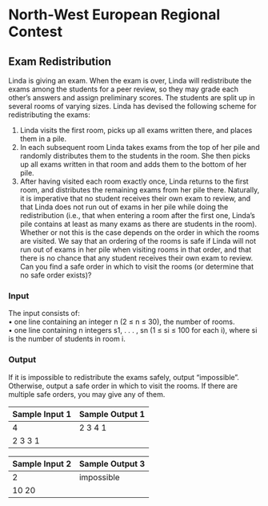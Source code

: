 # North-West European Regional Contest

## Exam Redistribution

Linda is giving an exam. When the exam is over, Linda
will redistribute the exams among the students for a peer
review, so they may grade each other’s answers and assign
preliminary scores.
The students are split up in several rooms of varying sizes.
Linda has devised the following scheme for redistributing
the exams:<br>
1. Linda visits the first room, picks up all exams written
there, and places them in a pile.
2. In each subsequent room Linda takes exams from the
top of her pile and randomly distributes them to the
students in the room. She then picks up all exams
written in that room and adds them to the bottom of
her pile.
3. After having visited each room exactly once, Linda
returns to the first room, and distributes the remaining
exams from her pile there.
Naturally, it is imperative that no student receives their own exam to review, and that Linda
does not run out of exams in her pile while doing the redistribution (i.e., that when entering a
room after the first one, Linda’s pile contains at least as many exams as there are students in
the room). Whether or not this is the case depends on the order in which the rooms are visited.
We say that an ordering of the rooms is safe if Linda will not run out of exams in her pile when
visiting rooms in that order, and that there is no chance that any student receives their own exam
to review.
Can you find a safe order in which to visit the rooms (or determine that no safe order exists)?<br>
### Input
The input consists of:<br>
• one line containing an integer n (2 ≤ n ≤ 30), the number of rooms.<br>
• one line containing n integers s1, . . . , sn (1 ≤ si ≤ 100 for each i), where si
is the number
of students in room i.<br>
### Output
If it is impossible to redistribute the exams safely, output “impossible”. Otherwise, output a
safe order in which to visit the rooms. If there are multiple safe orders, you may give any of them.<br>

| Sample Input 1  | Sample Output 1 |
| --------------- | --------------- |
| 4               | 2 3 4 1         | 
| 2 3 3 1         |                 |

| Sample Input 2  | Sample Output 3 |
| --------------- | --------------- |
| 2               | impossible      | 
| 10 20           |                 |
